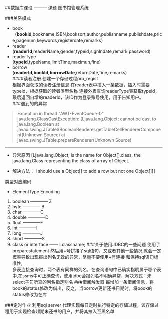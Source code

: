 ##数据库课设 
——— 课题 图书馆管理系统

###关系模式
* book       （**bookid**,bookname,ISBN,booksort,author,publishname,publishdate,price,pagenum,keywords,registerdate,remarks）
* reader  
   (**readerId**,readerName,gender,typeid,signIndate,remark,password)
* readerType  
(**typeid**,typeName,limitTime,maximun,fine)
* borrow  
(**readerId,bookId,borrowDate**,returnDate,fine,remarks)  
####读者注册
创建一个存储过程pro_regist  
根据界面获取的读者注册信息 在reader表中插入一条数据，插入时需要typeid，根据获取的读者类型名称 连接外表查询readerType表获取typeid，最后返回自增的readerId，该ID作为登录账号使用，用于告知用户。  
###遇到的的异常
>Exception in thread "AWT-EventQueue-0" java.lang.ClassCastException: [Ljava.lang.Object; cannot be cast to java.lang.Boolean
	at javax.swing.JTable$BooleanRenderer.getTableCellRendererComponent(Unknown Source)
	at javax.swing.JTable.prepareRenderer(Unknown Source)

---
* 异常原因
[Ljava.lang.Object; is the name for Object[].class, the java.lang.Class representing the class of array of Object.
  
* 解决方法：
I should use a Object[] to add a row but not one Object[][]

类型对应编码 

* ElementType        Encoding
1. boolean          ————   Z
2.  byte              ————  B
3.  char                ————C
4. double              ————D
5.  float               ————F
6.  int                 ————I
7. long                ————J
8. short               ————S 
9.  class or interface —— Lclassname;
###关于使用JDBC的一些问题
使用了preparestatement  然后用+号拼接了sql语句，又或者其他一些情况,就会一定概率导致出现报出列名无效的异常，尽量不要使用+号连接 和保持sql语句标准性;  
多表连接查询时，两个表有同样的列名，在查询语句中已确实指明属于哪个表中,在ssms中可正确查询，使用jdbc会报列名不明确异常，解决方式：未select子句所查的列名指定别名
###借阅触发器
每增加一条借阅信息，将book的status修改为借出，反之，当borrow更新还书日期时，将book的status修改为在库

###定时作业
利用sql server 代理实现每日定时执行特定的存储过程，该存储过程用于实现检查超期未还书的用户，并将其拉入至黑名单